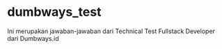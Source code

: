 # dumbways_test
Ini merupakan jawaban-jawaban dari Technical Test Fullstack Developer dari Dumbways.id
